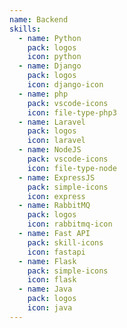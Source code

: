 ```yaml
---
name: Backend
skills:
  - name: Python
    pack: logos
    icon: python
  - name: Django
    pack: logos
    icon: django-icon
  - name: php
    pack: vscode-icons
    icon: file-type-php3
  - name: Laravel
    pack: logos
    icon: laravel
  - name: NodeJS
    pack: vscode-icons
    icon: file-type-node
  - name: ExpressJS
    pack: simple-icons
    icon: express
  - name: RabbitMQ
    pack: logos
    icon: rabbitmq-icon
  - name: Fast API
    pack: skill-icons
    icon: fastapi
  - name: Flask
    pack: simple-icons
    icon: flask
  - name: Java
    pack: logos
    icon: java
---
```

